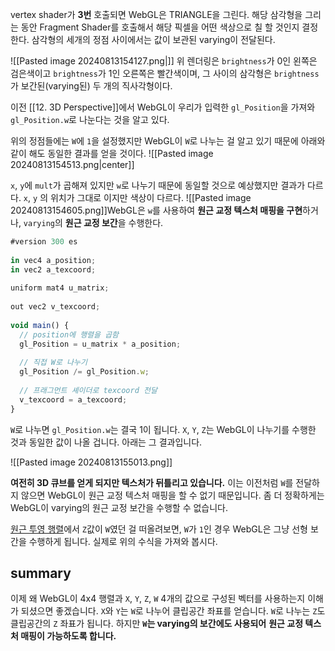 vertex shader가 **3번** 호출되면 WebGL은 TRIANGLE을 그린다. 해당 삼각형을 그리는 동안 Fragment Shader를 호출해서 해당 픽셀을 어떤 색상으로 칠 할 것인지 결정한다. 삼각형의 세개의 정점 사이에서는 값이 보관된 varying이 전달된다.

![[Pasted image 20240813154127.png|]]
위 렌더링은 `brightness`가 0인 왼쪽은 검은색이고 `brightness`가 1인 오른쪽은 빨간색이며, 그 사이의 삼각형은 `brightness`가 보간된(varying된) 두 개의 직사각형이다.

이전 [[12. 3D Perspective]]에서 WebGL이 우리가 입력한 `gl_Position`을 가져와 `gl_Position.w`로 나눈다는 것을 알고 있다.

위의 정점들에는 `W`에 `1`을 설정했지만 WebGL이 `W`로 나누는 걸 알고 있기 때문에 아래와 같이 해도 동일한 결과를 얻을 것이다.
![[Pasted image 20240813154513.png|center]]

`x`, `y`에 `mult`가 곱해져 있지만 `w`로 나누기 때문에 동일할 것으로 예상했지만 결과가 다르다.  `x`, `y` 의 위치가 그대로 이지만 색상이 다르다. 
![[Pasted image 20240813154605.png]]WebGL은  `w`를 사용하여 **원근 교정 텍스처 매핑을 구현**하거나, `varying`의 **원근 교정 보간**을 수행한다.


```js hl:14,15
#version 300 es
 
in vec4 a_position;
in vec2 a_texcoord;
 
uniform mat4 u_matrix;
 
out vec2 v_texcoord;
 
void main() {
  // position에 행렬을 곱함
  gl_Position = u_matrix * a_position;
 
  // 직접 W로 나누기
  gl_Position /= gl_Position.w;
 
  // 프래그먼트 셰이더로 texcoord 전달
  v_texcoord = a_texcoord;
}
```

`W`로 나누면 `gl_Position.w`는 결국 1이 됩니다. `X`, `Y`, `Z`는 WebGL이 나누기를 수행한 것과 동일한 값이 나올 겁니다. 아래는 그 결과입니다.

![[Pasted image 20240813155013.png]]

**여전히 3D 큐브를 얻게 되지만 텍스처가 뒤틀리고 있습니다.** 이는 이전처럼 `W`를 전달하지 않으면 WebGL이 원근 교정 텍스처 매핑을 할 수 없기 때문입니다. 좀 더 정확하게는 WebGL이 varying의 원근 교정 보간을 수행할 수 없습니다.

[원근 투영 행렬](https://webgl2fundamentals.org/webgl/lessons/ko/webgl-3d-perspective.html)에서 `Z`값이 `W`였던 걸 떠올려보면, `W`가 `1`인 경우 WebGL은 그냥 선형 보간을 수행하게 됩니다. 실제로 위의 수식을 가져와 봅시다.

## summary

이제 왜 WebGL이 4x4 행렬과 `X`, `Y`, `Z`, `W` 4개의 값으로 구성된 벡터를 사용하는지 이해가 되셨으면 좋겠습니다. `X`와 `Y`는 `W`로 나누어 클립공간 좌표를 얻습니다. `W`로 나누는 `Z`도 클립공간의 `Z` 좌표가 됩니다. 하지만 **`W`는 varying의 보간에도 사용되어** **원근 교정 텍스처 매핑이 가능하도록 합니다.**